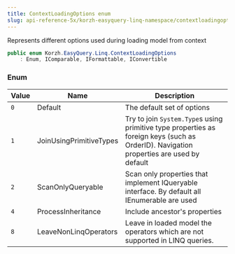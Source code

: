 ```yaml
---
title: ContextLoadingOptions enum
slug: api-reference-5x/korzh-easyquery-linq-namespace/contextloadingoptions-enum
---
```


Represents different options used during loading model from context
```csharp
public enum Korzh.EasyQuery.Linq.ContextLoadingOptions
    : Enum, IComparable, IFormattable, IConvertible

```

### Enum

| Value | Name | Description | 
| --- | --- | --- | 
| `0` | Default | The default set of options | 
| `1` | JoinUsingPrimitiveTypes | Try to join `System.Type`s using primitive type properties as foreign keys (such as OrderID). Navigation properties are used by default | 
| `2` | ScanOnlyQueryable | Scan only properties that implement IQueryable interface. By default all IEnumerable are used | 
| `4` | ProcessInheritance | Include ancestor's properties | 
| `8` | LeaveNonLinqOperators | Leave in loaded model the operators which are not supported in LINQ queries. |